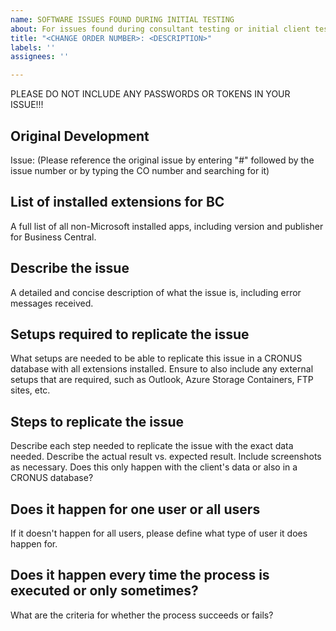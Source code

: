 ```yaml
---
name: SOFTWARE ISSUES FOUND DURING INITIAL TESTING
about: For issues found during consultant testing or initial client testing
title: "<CHANGE ORDER NUMBER>: <DESCRIPTION>"
labels: ''
assignees: ''

---
```


PLEASE DO NOT INCLUDE ANY PASSWORDS OR TOKENS IN YOUR ISSUE!!!

## Original Development

Issue: (Please reference the original issue by entering "#" followed by the issue number or by typing the CO number and searching for it)

## List of installed extensions for BC

A full list of all non-Microsoft installed apps, including version and publisher for Business Central.

## Describe the issue

A detailed and concise description of what the issue is, including error messages received.

## Setups required to replicate the issue

What setups are needed to be able to replicate this issue in a CRONUS database with all extensions installed.
Ensure to also include any external setups that are required, such as Outlook, Azure Storage Containers, FTP sites, etc.

## Steps to replicate the issue

Describe each step needed to replicate the issue with the exact data needed.
Describe the actual result vs. expected result.
Include screenshots as necessary.
Does this only happen with the client's data or also in a CRONUS database?

## Does it happen for one user or all users

If it doesn't happen for all users, please define what type of user it does happen for.

## Does it happen every time the process is executed or only sometimes?

What are the criteria for whether the process succeeds or fails?